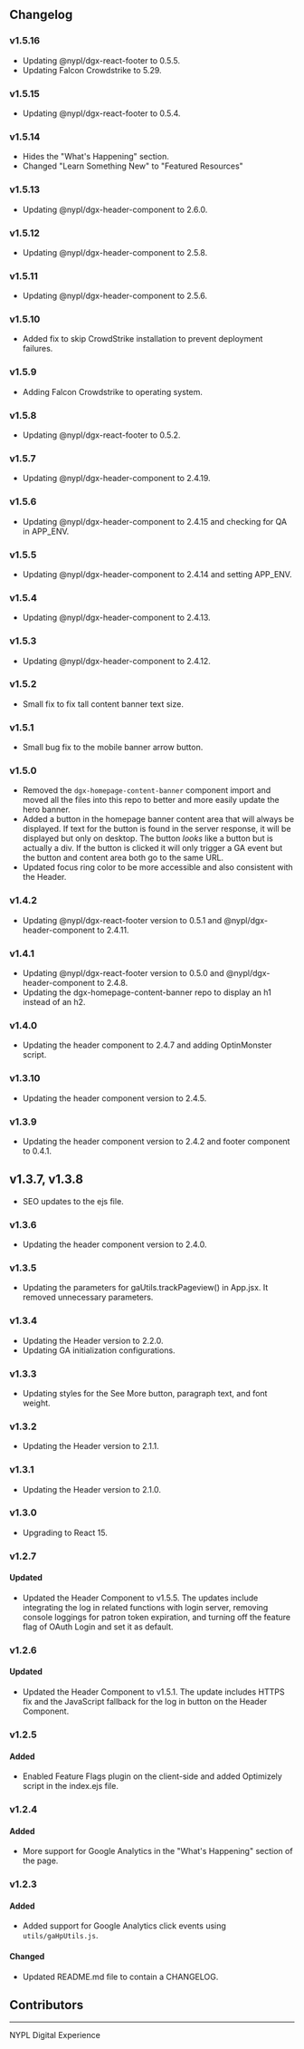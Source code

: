 ## Changelog

### v1.5.16
- Updating @nypl/dgx-react-footer to 0.5.5.
- Updating Falcon Crowdstrike to 5.29.

### v1.5.15
- Updating @nypl/dgx-react-footer to 0.5.4.

### v1.5.14
- Hides the "What's Happening" section.
- Changed "Learn Something New" to "Featured Resources"

### v1.5.13
- Updating @nypl/dgx-header-component to 2.6.0.

### v1.5.12
- Updating @nypl/dgx-header-component to 2.5.8.

### v1.5.11
- Updating @nypl/dgx-header-component to 2.5.6.

### v1.5.10
- Added fix to skip CrowdStrike installation to prevent deployment failures.

### v1.5.9
- Adding Falcon Crowdstrike to operating system.

### v1.5.8
- Updating @nypl/dgx-react-footer to 0.5.2.

### v1.5.7
- Updating @nypl/dgx-header-component to 2.4.19.

### v1.5.6
- Updating @nypl/dgx-header-component to 2.4.15 and checking for QA in APP_ENV.

### v1.5.5
- Updating @nypl/dgx-header-component to 2.4.14 and setting APP_ENV.

### v1.5.4
- Updating @nypl/dgx-header-component to 2.4.13.

### v1.5.3
- Updating @nypl/dgx-header-component to 2.4.12.

### v1.5.2
- Small fix to fix tall content banner text size.

### v1.5.1
- Small bug fix to the mobile banner arrow button.

### v1.5.0
- Removed the `dgx-homepage-content-banner` component import and moved all the files into this repo to better and more easily update the hero banner.
- Added a button in the homepage banner content area that will always be displayed. If text for the button is found in the server response, it will be displayed but only on desktop. The button _looks_ like a button but is actually a div. If the button is clicked it will only trigger a GA event but the button and content area both go to the same URL.
- Updated focus ring color to be more accessible and also consistent with the Header.

### v1.4.2
- Updating @nypl/dgx-react-footer version to 0.5.1 and @nypl/dgx-header-component to 2.4.11.

### v1.4.1
- Updating @nypl/dgx-react-footer version to 0.5.0 and @nypl/dgx-header-component to 2.4.8.
- Updating the dgx-homepage-content-banner repo to display an h1 instead of an h2.

### v1.4.0
- Updating the header component to 2.4.7 and adding OptinMonster script.

### v1.3.10
- Updating the header component version to 2.4.5.

### v1.3.9
- Updating the header component version to 2.4.2 and footer component to 0.4.1.

## v1.3.7, v1.3.8
- SEO updates to the ejs file.

### v1.3.6
- Updating the header component version to 2.4.0.

### v1.3.5
- Updating the parameters for gaUtils.trackPageview() in App.jsx. It removed unnecessary parameters.

### v1.3.4
- Updating the Header version to 2.2.0.
- Updating GA initialization configurations.

### v1.3.3
- Updating styles for the See More button, paragraph text, and font weight.

### v1.3.2
- Updating the Header version to 2.1.1.

### v1.3.1
- Updating the Header version to 2.1.0.

### v1.3.0
- Upgrading to React 15.

### v1.2.7
#### Updated
- Updated the Header Component to v1.5.5. The updates include integrating the log in related functions with login server, removing console loggings for patron token expiration, and turning off the feature flag of OAuth Login and set it as default.

### v1.2.6
#### Updated
- Updated the Header Component to v1.5.1. The update includes HTTPS fix and the JavaScript fallback for the log in button on the Header Component.

### v1.2.5
#### Added
- Enabled Feature Flags plugin on the client-side and added Optimizely script in the index.ejs file.

### v1.2.4
#### Added
- More support for Google Analytics in the "What's Happening" section of the page.

### v1.2.3
#### Added
- Added support for Google Analytics click events using `utils/gaHpUtils.js`.

#### Changed
- Updated README.md file to contain a CHANGELOG.

## Contributors
----
NYPL Digital Experience
